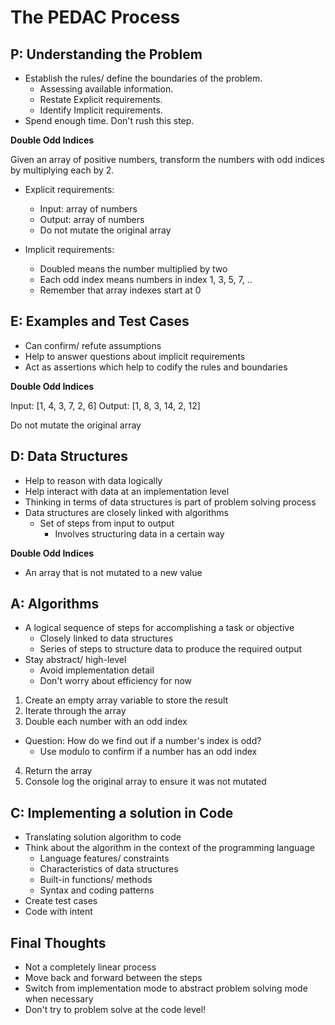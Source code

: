 # The PEDAC Process

## P: Understanding the Problem

- Establish the rules/ define the boundaries of the problem.
  - Assessing available information.
  - Restate Explicit requirements.
  - Identify Implicit requirements.
- Spend enough time. Don't rush this step.

**Double Odd Indices**

Given an array of positive numbers, transform the numbers with odd indices by multiplying each by 2.

- Explicit requirements:
  - Input: array of numbers
  - Output: array of numbers
  - Do not mutate the original array

- Implicit requirements:
  - Doubled means the number multiplied by two
  - Each odd index means numbers in index 1, 3, 5, 7, ..
  - Remember that array indexes start at 0

## E: Examples and Test Cases

- Can confirm/ refute assumptions
- Help to answer questions about implicit requirements
- Act as assertions which help to codify the rules and boundaries

**Double Odd Indices**

Input: [1, 4, 3, 7, 2, 6]
Output: [1, 8, 3, 14, 2, 12]

Do not mutate the original array

## D: Data Structures

- Help to reason with data logically
- Help interact with data at an implementation level
- Thinking in terms of data structures is part of problem solving process
- Data structures are closely linked with algorithms
  - Set of steps from input to output
    - Involves structuring data in a certain way

**Double Odd Indices**

- An array that is not mutated to a new value

## A: Algorithms

- A logical sequence of steps for accomplishing a task or objective
  - Closely linked to data structures
  - Series of steps to structure data to produce the required output
- Stay abstract/ high-level
  - Avoid implementation detail
  - Don't worry about efficiency for now

1. Create an empty array variable to store the result
2. Iterate through the array
3. Double each number with an odd index
  - Question: How do we find out if a number's index is odd?
    - Use modulo to confirm if a number has an odd index
4. Return the array
5. Console log the original array to ensure it was not mutated

## C: Implementing a solution in Code

- Translating solution algorithm to code
- Think about the algorithm in the context of the programming language 
  - Language features/ constraints
  - Characteristics of data structures
  - Built-in functions/ methods
  - Syntax and coding patterns
- Create test cases
- Code with intent

## Final Thoughts

- Not a completely linear process
- Move back and forward between the steps
- Switch from implementation mode to abstract problem solving mode when necessary
- Don't try to problem solve at the code level!
